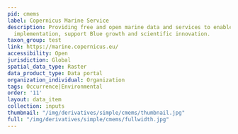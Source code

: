 ```yaml
---
pid: cmems
label: Copernicus Marine Service
description: Providing free and open marine data and services to enable marine policy
  implementation, support Blue growth and scientific innovation.
taxon_group: test
link: https://marine.copernicus.eu/
accessibility: Open
jurisdiction: Global
spatial_data_type: Raster
data_product_type: Data portal
organization_individual: Organization
tags: Occurrence|Environmental
order: '11'
layout: data_item
collection: inputs
thumbnail: "/img/derivatives/simple/cmems/thumbnail.jpg"
full: "/img/derivatives/simple/cmems/fullwidth.jpg"
---
```

